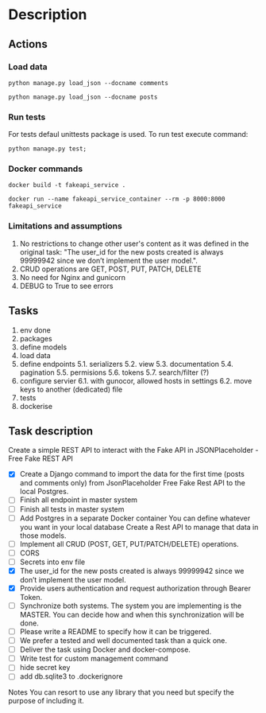 # Description


## Actions

### Load data
```
python manage.py load_json --docname comments
```
```
python manage.py load_json --docname posts
```

### Run tests
For tests defaul unittests package is used. To run test execute command:
```
python manage.py test;
```

### Docker commands
```
docker build -t fakeapi_service .
```
```
docker run --name fakeapi_service_container --rm -p 8000:8000 fakeapi_service
```

### Limitations and assumptions

1. No restrictions to change other user's content as it was defined in the original task: "The user_id for the new posts created is always 99999942 since we don’t implement the user model.".
2. CRUD operations are GET, POST, PUT, PATCH, DELETE
3. No need for Nginx and gunicorn
4. DEBUG to True to see errors


## Tasks

1. env done 
2. packages
3. define models
4. load data
5. define endpoints
    5.1. serializers
    5.2. view 
    5.3. documentation
    5.4. pagination
    5.5. permisions
    5.6. tokens
    5.7. search/filter (?) 
6. configure servier
6.1. with gunocor, allowed hosts in settings
6.2. move keys to another (dedicated) file
7. tests
8. dockerise

## Task description
 
Create a simple REST API to interact with the Fake API in JSONPlaceholder - Free Fake REST API
- [x] Create a Django command to import the data for the first time (posts and comments only) from JsonPlaceholder Free Fake Rest API to the local Postgres.
- [ ] Finish all endpoint in master system
- [ ] Finish all tests in master system
- [ ] Add Postgres in a separate Docker container
You can define whatever you want in your local database
Create a Rest API to manage that data in those models.
- [ ] Implement all CRUD (POST, GET, PUT/PATCH/DELETE) operations.
- [ ] CORS
- [ ] Secrets into env file
- [x] The user_id for the new posts created is always 99999942 since we don’t implement the user model.
- [x] Provide users authentication and request authorization through Bearer Token.
- [ ] Synchronize both systems. The system you are implementing is the MASTER. You can decide how and when this synchronization will be done. 
- [ ] Please write a README to specify how it can be triggered.
- [ ] We prefer a tested and well documented task than a quick one.
- [ ] Deliver the task using Docker and docker-compose.
- [ ] Write test for custom management command 
- [ ] hide secret key
- [ ] add db.sqlite3 to .dockerignore

Notes You can resort to use any library that you need but specify the purpose of including it.